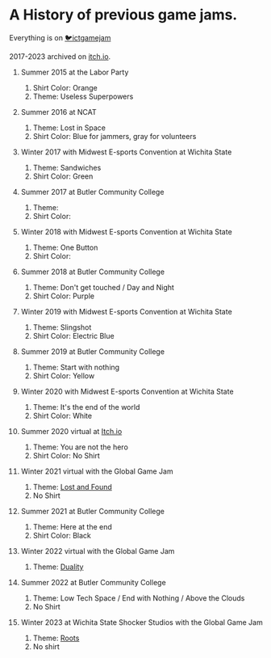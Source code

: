 # A History of previous game jams.

Everything is on [🐦ictgamejam](twitter.com/ictgamejam)

2017-2023 archived on [itch.io](https://ictgamejam.itch.io).

1. Summer 2015 at the Labor Party
    1. Shirt Color: Orange
    1. Theme: Useless Superpowers

1. Summer 2016 at NCAT
    1. Theme: Lost in Space
    1. Shirt Color: Blue for jammers, gray for volunteers

1. Winter 2017 with Midwest E-sports Convention at Wichita State
    1. Theme: Sandwiches
    1. Shirt Color: Green

1. Summer 2017 at Butler Community College
    1. Theme:
    1. Shirt Color: 

1. Winter 2018 with Midwest E-sports Convention at Wichita 
State
    1. Theme: One Button
    1. Shirt Color: 

1. Summer 2018 at Butler Community College
    1. Theme: Don't get touched / Day and Night
    1. Shirt Color: Purple

1. Winter 2019 with Midwest E-sports Convention at Wichita State
    1. Theme: Slingshot
    1. Shirt Color: Electric Blue

1. Summer 2019 at Butler Community College
    1. Theme: Start with nothing
    1. Shirt Color: Yellow

1. Winter 2020 with Midwest E-sports Convention at Wichita 
State
    1. Theme: It's the end of the world
    1. Shirt Color: White

1. Summer 2020 virtual at [Itch.io](https://itch.io/jam/ict-game-jam-summer-2020)
    1. Theme: You are not the hero
    1. Shirt Color: No Shirt

1. Winter 2021 virtual with the Global Game Jam
    1. Theme: [Lost and Found](https://youtu.be/fL6HMs9frgw?t=674)
    1. No Shirt

1. Summer 2021 at Butler Community College
    1. Theme: Here at the end
    1. Shirt Color: Black

1. Winter 2022 virtual with the Global Game Jam
    1. Theme: [Duality](https://youtu.be/6on52GnVE0w)

1. Summer 2022 at Butler Community College
    1. Theme: Low Tech Space / End with Nothing / Above the Clouds
    1. No Shirt

1. Winter 2023 at Wichita State Shocker Studios with the Global Game Jam
    1. Theme: [Roots](https://youtu.be/G8vZDKQWH68)
    1. No shirt

